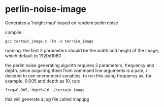 # perlin-noise-image
Generates a 'height map' based on random perlin noise

compile:
```
gcc terrain_image.c -lm -o terrain_image
```

running:
the first 2 parameters should be the width and height of the image, which default to 1920x1080

the perlin noise generating algorith requires 2 parameters, frequency and depth. since acquiring them from command line arguments is a pain, i decided to use envronment variables.
to run this using frequency as, for example,  0.005 and depth as 10, run:
```
freq=0.005, depth=10 ./terrain_image
```
this will generate a jpg file called map.jpg
